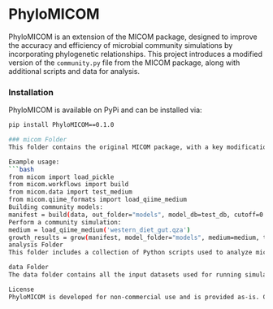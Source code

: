 # PhyloMICOM

PhyloMICOM is an extension of the MICOM package, designed to improve the accuracy and efficiency of microbial community simulations by incorporating phylogenetic relationships. This project introduces a modified version of the `community.py` file from the MICOM package, along with additional scripts and data for analysis.

### Installation

PhyloMICOM is available on PyPi and can be installed via:

```bash
pip install PhyloMICOM==0.1.0

### micom Folder
This folder contains the original MICOM package, with a key modification to the community.py file. The modification, known as PhyloMICOM, pools the metabolic models of phylogenetically related organisms at the order level. This allows for more accurate and phylogenetically-informed simulations of microbial communities.

Example usage:
```bash
from micom import load_pickle
from micom.workflows import build
from micom.data import test_medium
from micom.qiime_formats import load_qiime_medium
Building community models:
manifest = build(data, out_folder="models", model_db=test_db, cutoff=0.0001, threads=2)
Perform a community simulation:
medium = load_qiime_medium('western_diet_gut.qza')
growth_results = grow(manifest, model_folder="models", medium=medium, tradeoff=0.5, threads=2)
analysis Folder
This folder includes a collection of Python scripts used to analyze microbial communities. These scripts are tailored to work with the PhyloMICOM framework and provide tools for various types of analyses, such as sensitivity testing, growth rate prediction, and statistical evaluations.

data Folder
The data folder contains all the input datasets used for running simulations and the corresponding output data generated by PhyloMICOM. This includes metagenomic data, configuration files, and simulation results. The input data is structured to be easily accessible for rerunning or extending the analyses performed in this project.

License
PhyloMICOM is developed for non-commercial use and is provided as-is. Contributions are welcome and appreciated. For inquiries about collaborations or commercial usage and development, please contact us at s.mofidifar@gmail.com.
